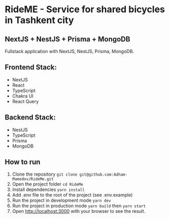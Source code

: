 # RideME - Service for shared bicycles in Tashkent city

## NextJS + NestJS + Prisma + MongoDB
Fullstack application with NextJS, NestJS, Prisma, MongoDB.

## Frontend Stack:

- NextJS
- React
- TypeScript
- Chakra UI
- React Query

## Backend Stack:

- NestJS
- TypeScript
- Prisma
- MongoDB

## How to run

1. Clone the repository `git clone git@github.com:Adham-Mamedov/RideMe.git`
2. Open the project folder `cd RideMe`
3. Install dependencies `yarn install`
4. Add .env file to the root of the project (see .env.example)
5. Run the project in development mode `yarn dev`
6. Run the project in production mode `yarn build` then `yarn start`
7. Open [http://localhost:3000](http://localhost:3000) with your browser to see the result.
